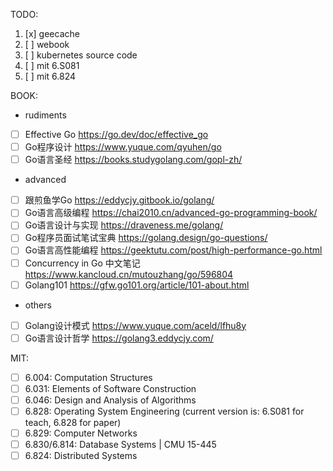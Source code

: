 TODO:
1. [x] geecache
2. [ ] webook
3. [ ] kubernetes source code
4. [ ] mit 6.S081
5. [ ] mit 6.824

BOOK:  
- rudiments
- [ ] Effective Go https://go.dev/doc/effective_go
- [ ] Go程序设计 https://www.yuque.com/qyuhen/go
- [ ] Go语言圣经 https://books.studygolang.com/gopl-zh/
- advanced
- [ ] 跟煎鱼学Go https://eddycjy.gitbook.io/golang/
- [ ] Go语言高级编程 https://chai2010.cn/advanced-go-programming-book/
- [ ] Go语言设计与实现 https://draveness.me/golang/
- [ ] Go程序员面试笔试宝典 https://golang.design/go-questions/
- [ ] Go语言高性能编程 https://geektutu.com/post/high-performance-go.html
- [ ] Concurrency in Go 中文笔记 https://www.kancloud.cn/mutouzhang/go/596804
- [ ] Golang101 https://gfw.go101.org/article/101-about.html
- others
- [ ] Golang设计模式 https://www.yuque.com/aceld/lfhu8y
- [ ] Go语言设计哲学 https://golang3.eddycjy.com/

MIT:
- [ ] 6.004: Computation Structures
- [ ] 6.031: Elements of Software Construction
- [ ] 6.046: Design and Analysis of Algorithms
- [ ] 6.828: Operating System Engineering (current version is: 6.S081 for teach, 6.828 for paper)
- [ ] 6.829: Computer Networks
- [ ] 6.830/6.814: Database Systems | CMU 15-445
- [ ] 6.824: Distributed Systems